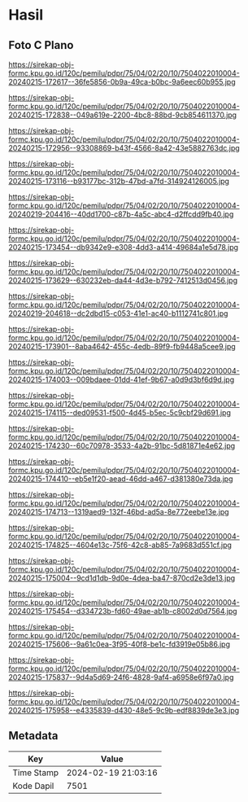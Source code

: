 # Hasil

## Foto C Plano

https://sirekap-obj-formc.kpu.go.id/120c/pemilu/pdpr/75/04/02/20/10/7504022010004-20240215-172617--36fe5856-0b9a-49ca-b0bc-9a6eec60b955.jpg

https://sirekap-obj-formc.kpu.go.id/120c/pemilu/pdpr/75/04/02/20/10/7504022010004-20240215-172838--049a619e-2200-4bc8-88bd-9cb854611370.jpg

https://sirekap-obj-formc.kpu.go.id/120c/pemilu/pdpr/75/04/02/20/10/7504022010004-20240215-172956--93308869-b43f-4566-8a42-43e5882763dc.jpg

https://sirekap-obj-formc.kpu.go.id/120c/pemilu/pdpr/75/04/02/20/10/7504022010004-20240215-173116--b93177bc-312b-47bd-a7fd-314924126005.jpg

https://sirekap-obj-formc.kpu.go.id/120c/pemilu/pdpr/75/04/02/20/10/7504022010004-20240219-204416--40dd1700-c87b-4a5c-abc4-d2ffcdd9fb40.jpg

https://sirekap-obj-formc.kpu.go.id/120c/pemilu/pdpr/75/04/02/20/10/7504022010004-20240215-173454--db9342e9-e308-4dd3-a414-49684a1e5d78.jpg

https://sirekap-obj-formc.kpu.go.id/120c/pemilu/pdpr/75/04/02/20/10/7504022010004-20240215-173629--630232eb-da44-4d3e-b792-7412513d0456.jpg

https://sirekap-obj-formc.kpu.go.id/120c/pemilu/pdpr/75/04/02/20/10/7504022010004-20240219-204618--dc2dbd15-c053-41e1-ac40-b1112741c801.jpg

https://sirekap-obj-formc.kpu.go.id/120c/pemilu/pdpr/75/04/02/20/10/7504022010004-20240215-173901--8aba4642-455c-4edb-89f9-fb9448a5cee9.jpg

https://sirekap-obj-formc.kpu.go.id/120c/pemilu/pdpr/75/04/02/20/10/7504022010004-20240215-174003--009bdaee-01dd-41ef-9b67-a0d9d3bf6d9d.jpg

https://sirekap-obj-formc.kpu.go.id/120c/pemilu/pdpr/75/04/02/20/10/7504022010004-20240215-174115--ded09531-f500-4d45-b5ec-5c9cbf29d691.jpg

https://sirekap-obj-formc.kpu.go.id/120c/pemilu/pdpr/75/04/02/20/10/7504022010004-20240215-174230--60c70978-3533-4a2b-91bc-5d81871e4e62.jpg

https://sirekap-obj-formc.kpu.go.id/120c/pemilu/pdpr/75/04/02/20/10/7504022010004-20240215-174410--eb5e1f20-aead-46dd-a467-d381380e73da.jpg

https://sirekap-obj-formc.kpu.go.id/120c/pemilu/pdpr/75/04/02/20/10/7504022010004-20240215-174713--1319aed9-132f-46bd-ad5a-8e772eebe13e.jpg

https://sirekap-obj-formc.kpu.go.id/120c/pemilu/pdpr/75/04/02/20/10/7504022010004-20240215-174825--4604e13c-75f6-42c8-ab85-7a9683d551cf.jpg

https://sirekap-obj-formc.kpu.go.id/120c/pemilu/pdpr/75/04/02/20/10/7504022010004-20240215-175004--9cd1d1db-9d0e-4dea-ba47-870cd2e3de13.jpg

https://sirekap-obj-formc.kpu.go.id/120c/pemilu/pdpr/75/04/02/20/10/7504022010004-20240215-175454--d334723b-fd60-49ae-ab1b-c8002d0d7564.jpg

https://sirekap-obj-formc.kpu.go.id/120c/pemilu/pdpr/75/04/02/20/10/7504022010004-20240215-175606--9a61c0ea-3f95-40f8-be1c-fd3919e05b86.jpg

https://sirekap-obj-formc.kpu.go.id/120c/pemilu/pdpr/75/04/02/20/10/7504022010004-20240215-175837--9d4a5d69-24f6-4828-9af4-a6958e6f97a0.jpg

https://sirekap-obj-formc.kpu.go.id/120c/pemilu/pdpr/75/04/02/20/10/7504022010004-20240215-175958--e4335839-d430-48e5-9c9b-edf8839de3e3.jpg


## Metadata

| Key        | Value               |
| ---------- | ------------------- |
| Time Stamp | 2024-02-19 21:03:16 |
| Kode Dapil | 7501                |



